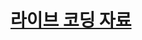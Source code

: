 # [라이브 코딩 자료](https://docs.google.com/presentation/d/1DJjkdlC9mTbBAfL9tHpK-W_pRolegh0khsfDpho9EmU/edit?usp=sharing)